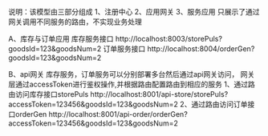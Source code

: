说明：该模型由三部分组成
1、注册中心
2、应用网关
3、服务应用
只展示了通过网关调用不同服务的路由，不实现业务处理


A、库存与订单应用
库存服务接口
http://localhost:8003/storePuls?goodsId=123&goodsNum=2
订单服务接口
http://localhost:8004/orderGen?goodsId=123&goodsNum=2

B、api网关
库存服务，订单服务可以分别部署多台然后通过api网关访问，
网关层通过accessToken进行鉴权操作,并根据路由配置路由到相应的服务
1、通过路由访问库存接口storePuls
http://localhost:8001/api-store/storePuls?accessToken=123456&goodsId=123&goodsNum=2
2、通过路由访问订单接口orderGen
http://localhost:8001/api-order/orderGen?accessToken=123456&goodsId=123&goodsNum=2



